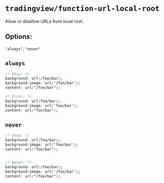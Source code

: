 # `tradingview/function-url-local-root`

Allow or disallow URLs from local root.

## Options:

`"always"`, `"never"`

## `always`

```css
/* Okay: */
background: url(/foo/bar);
background-image: url('/foo/bar');
content: url("/foo/bar");

/* Error: */
background: url(foo/bar);
background-image: url('foo/bar');
content: url("foo/bar");

```

## `never`

```css
/* Okay: */
background: url(foo/bar);
background-image: url('foo/bar');
content: url("foo/bar");


/* Never: */
background: url(/foo/bar);
background-image: url('/foo/bar');
content: url("/foo/bar");
```
